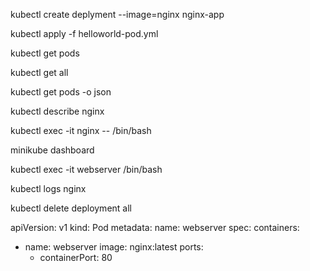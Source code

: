 kubectl create deplyment --image=nginx nginx-app

kubectl apply -f helloworld-pod.yml

kubectl get pods

kubectl get all

kubectl get pods -o json

kubectl describe nginx

kubectl exec -it nginx -- /bin/bash

minikube dashboard

kubectl exec -it webserver /bin/bash

kubectl logs nginx


kubectl delete deployment all





apiVersion: v1
kind: Pod
metadata:
  name: webserver
spec:
  containers:
  - name: webserver
    image: nginx:latest
    ports:
    - containerPort: 80